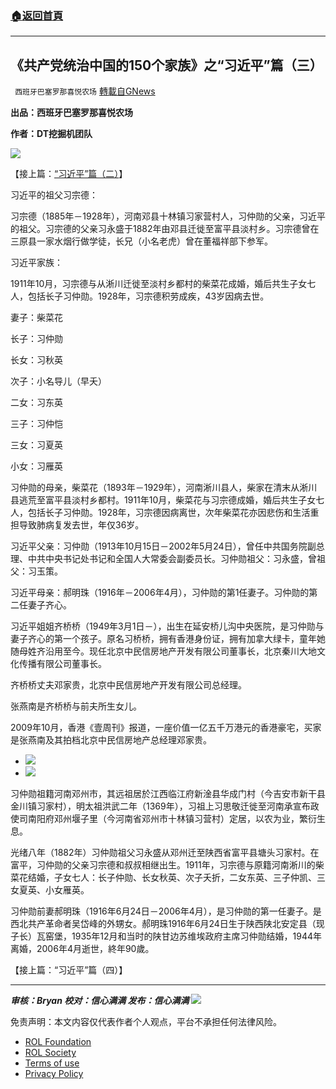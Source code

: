 ###  [:house:返回首頁](https://github.com/ourhimalayas/txt)
---


## 《共产党统治中国的150个家族》之“习近平”篇（三）
` 西班牙巴塞罗那喜悦农场` [轉載自GNews](https://gnews.org/zh-hans/2076927/)

**出品：西班牙巴塞罗那喜悦农场**

**作者：DT挖掘机团队**

![](https://assets.gnews.org/wp-content/uploads/2022/02/tempsnip《共产党统治中国的150个家族》之习近平篇（一）.png)

【接上篇：[“习近平”篇（二）](https://gnews.org/zh-hans/2069717/)】

习近平的祖父习宗德：

习宗德（1885年－1928年），河南邓县十林镇习家营村人，习仲勋的父亲，习近平的祖父。习宗德的父亲习永盛于1882年由邓县迁徙至富平县淡村乡。习宗德曾在三原县一家水烟行做学徒，长兄（小名老虎）曾在董福祥部下参军。

习近平家族：

1911年10月，习宗德与从淅川迁徙至淡村乡都村的柴菜花成婚，婚后共生子女七人，包括长子习仲勋。1928年，习宗德积劳成疾，43岁因病去世。

妻子：柴菜花

长子：习仲勋

长女：习秋英

次子：小名导儿（早夭）

二女：习东英

三子：习仲恺

三女：习夏英

小女：习雁英

习仲勋的母亲，柴菜花（1893年－1929年），河南淅川县人，柴家在清末从淅川县逃荒至富平县淡村乡都村。1911年10月，柴菜花与习宗德成婚，婚后共生子女七人，包括长子习仲勋。1928年，习宗德因病离世，次年柴菜花亦因悲伤和生活重担导致肺病复发去世，年仅36岁。

习近平父亲：习仲勋（1913年10月15日－2002年5月24日），曾任中共国务院副总理、中共中央书记处书记和全国人大常委会副委员长。习仲勋祖父：习永盛，曾祖父：习玉策。

习近平母亲：郝明珠（1916年－2006年4月），习仲勋的第1任妻子。习仲勋的第二任妻子齐心。

习近平姐姐齐桥桥（1949年3月1日－），出生在延安桥儿沟中央医院，是习仲勋与妻子齐心的第一个孩子。原名习桥桥，拥有香港身份证，拥有加拿大绿卡，童年她随母姓齐沿用至今。现任北京中民信房地产开发有限公司董事长，北京秦川大地文化传播有限公司董事长。

齐桥桥丈夫邓家贵，北京中民信房地产开发有限公司总经理。

张燕南是齐桥桥与前夫所生女儿。

2009年10月，香港《壹周刊》报道，一座价值一亿五千万港元的香港豪宅，买家是张燕南及其拍档北京中民信房地产总经理邓家贵。

- ![](https://assets.gnews.org/wp-content/uploads/2022/02/tempsnip齐桥桥.png)
- ![](https://assets.gnews.org/wp-content/uploads/2022/02/tempsnip邓家贵.png)


习仲勋祖籍河南邓州市，其远祖居於江西临江府新淦县华成门村（今吉安市新干县金川镇习家村），明太祖洪武二年（1369年），习祖上习思敬迁徙至河南承宣布政使司南阳府邓州堰子里（今河南省邓州市十林镇习营村）定居，以农为业，繁衍生息。

光绪八年（1882年）习仲勋祖父习永盛从邓州迁至陕西省富平县塘头习家村。在富平，习仲勋的父亲习宗德和叔叔相继出生。1911年，习宗德与原籍河南淅川的柴菜花结婚，子女七人：长子仲勋、长女秋英、次子夭折，二女东英、三子仲凯、三女夏英、小女雁英。

习仲勋前妻郝明珠（1916年6月24日－2006年4月），是习仲勋的第一任妻子。是西北共产革命者吴岱峰的外甥女。郝明珠1916年6月24日生于陕西陕北安定县（现子长）瓦窑堡，1935年12月和当时的陕甘边苏维埃政府主席习仲勋结婚，1944年离婚，2006年4月逝世，終年90歲。

【接上篇：“习近平”篇（四）】

* * *

***审核：Bryan
校对：信心满满
发布：信心满满***
![](https://assets.gnews.org/wp-content/uploads/2022/02/西喜-9.jpeg)
 

免责声明：本文内容仅代表作者个人观点，平台不承担任何法律风险。

- [ROL Foundation](https://rolfoundation.org/)
- [ROL Society](https://rolsociety.org/)
- [Terms of use](https://gnews.org/terms-of-use-3/)
- [Privacy Policy](https://gnews.org/privacy-policy/)
